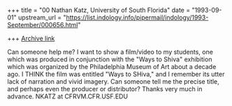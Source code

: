 +++
title = "00 Nathan Katz, University of South Florida"
date = "1993-09-01"
upstream_url = "https://list.indology.info/pipermail/indology/1993-September/000656.html"

+++
[Archive link](https://list.indology.info/pipermail/indology/1993-September/000656.html)

Can someone help me? I want to show a film/video to my students, one which was
produced in conjunction with the "Ways to Shiva" exhibition which was
organized by the Philadelphia Museum of Art about a decade ago. I THINK the
film was entitled "Ways to SHiva," and I remember its utter lack of narration
and vivid imagery. Can someone tell me the precise title, and perhaps even the
producer or distributor? Thanks very much in advance. NKATZ at CFRVM.CFR.USF.EDU






